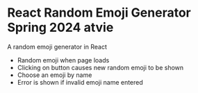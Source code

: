 # React Random Emoji Generator Spring 2024 atvie

A random emoji generator in React

- Random emoji when page loads
- Clicking on button causes new random emoji to be shown
- Choose an emoji by name
- Error is shown if invalid emoji name entered
